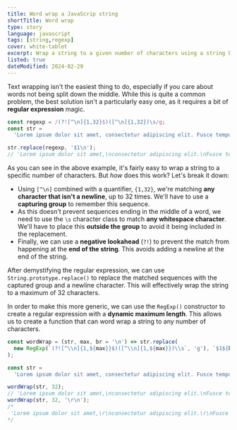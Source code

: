 ```yaml
---
title: Word wrap a JavaScrip string
shortTitle: Word wrap
type: story
language: javascript
tags: [string,regexp]
cover: white-tablet
excerpt: Wrap a string to a given number of characters using a string break character in JavaScript.
listed: true
dateModified: 2024-02-29
---
```


Text wrapping isn't the easiest thing to do, especially if you care about words not being split down the middle. While this is quite a common problem, the best solution isn't a particularly easy one, as it requires a bit of **regular expression** magic.

```js
const regexp = /(?![^\n]{1,32}$)([^\n]{1,32})\s/g;
const str =
  'Lorem ipsum dolor sit amet, consectetur adipiscing elit. Fusce tempus.';

str.replace(regexp, '$1\n');
// 'Lorem ipsum dolor sit amet,\nconsectetur adipiscing elit.\nFusce tempus.'
```

As you can see in the above example, it's fairly easy to wrap a string to a specific number of characters. But _how_ does this work? Let's break it down:

- Using `[^\n]` combined with a quantifier, `{1,32}`, we're matching **any character that isn't a newline**, up to 32 times. We'll have to use a **capturing group** to remember this sequence.
- As this doesn't prevent sequences ending in the middle of a word, we need to use the `\s` character class to match **any whitespace character**. We'll have to place this **outside the group** to avoid it being included in the replacement.
- Finally, we can use a **negative lookahead** (`?!`) to prevent the match from happening at the **end of the string**. This avoids adding a newline at the end of the string.

After demystifying the regular expression, we can use `String.prototype.replace()` to replace the matched sequences with the captured group and a newline character. This will effectively wrap the string to a maximum of 32 characters.

In order to make this more generic, we can use the `RegExp()` constructor to create a regular expression with a **dynamic maximum length**. This allows us to create a function that can word wrap a string to any number of characters.

```js
const wordWrap = (str, max, br = '\n') => str.replace(
  new RegExp(`(?![^\\n]{1,${max}}$)([^\\n]{1,${max}})\\s`, 'g'), `$1${br}`
);

const str =
  'Lorem ipsum dolor sit amet, consectetur adipiscing elit. Fusce tempus.';

wordWrap(str, 32);
// 'Lorem ipsum dolor sit amet,\nconsectetur adipiscing elit.\nFusce tempus.'
wordWrap(str, 32, '\r\n');
/*
 'Lorem ipsum dolor sit amet,\r\nconsectetur adipiscing elit.\r\nFusce tempus.'
*/
```

